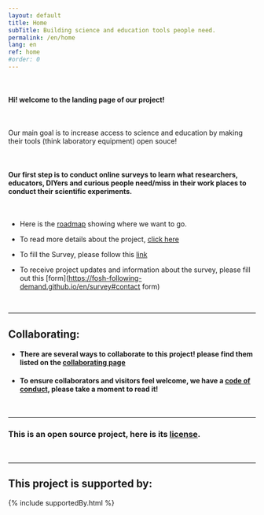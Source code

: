 ```yaml
---
layout: default
title: Home
subTitle: Building science and education tools people need.
permalink: /en/home
lang: en
ref: home
#order: 0
---
```




<br>

#### Hi! welcome to the landing page of our project!
<br>

 Our main goal is to increase access to science and education by making their tools (think laboratory equipment) open souce!

<br>

####  Our first step is to conduct online surveys to learn what researchers, educators, DIYers and curious people need/miss in their work places to conduct their scientific experiments.

<br>

- Here is the [roadmap](https://github.com/orgs/FOSH-following-demand/projects/2) showing where we want to go.    

- To read more details about the project, [click here](https://fosh-following-demand.github.io/en/about)

- To fill the Survey, please follow this [link](https://fosh-following-demand.github.io/en/survey)

- To receive project updates and information about the survey, please fill out this [form](https://fosh-following-demand.github.io/en/survey#contact form)


<br>

---

## Collaborating:

- #### There are several ways to collaborate to this project! please find them listed on the [collaborating page](https://fosh-following-demand.github.io/en/collaborating)


- #### To ensure collaborators and visitors feel welcome, we have a [code of conduct](https://github.com/FOSH-following-demand/map_fosh_demand/blob/master/CODE_OF_CONDUCT.md), please take a moment to read it!


<br>


---

### This is an open source project, here is its [license](https://github.com/FOSH-following-demand/FOSH-following-demand.github.io/blob/master/LICENSE).

<br>

---

## This project is supported by:

{% include supportedBy.html %}
